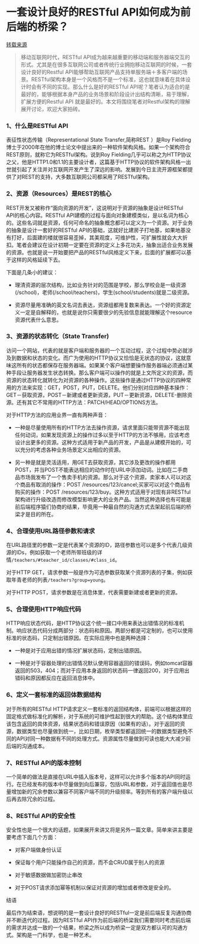 # 一套设计良好的RESTful API如何成为前后端的桥梁？
[转载来源](http://www.jianshu.com/p/f5c1bc2ac8a5)
>移动互联网时代，RESTful API成为越来越重要的移动端和服务器端交互的形式。尤其是在很多互联网公司或者传统行业拥抱移动互联网的时候，一套设计良好的Restful API能够帮助互联网产品支持单服务端＋多客户端的场景。RESTful架构本身是一个风格而不是一个标准，这也就意味着在具体设计时会有不同的实现。那么什么是好的RESTful API呢？笔者认为适合的是最好的，能够根据本身产品的业务场景和阶段设计出结构清晰，易于理解，扩展方便的Restful API 就是最好的。本文将围绕笔者对Restful架构的理解展开讨论，欢迎大家拍砖。

### 1、什么是RESTful API


表征性状态传输（Representational State Transfer,简称REST ）是Roy Fielding博士于2000年在他的博士论文中提出来的一种软件架构风格。如果一个架构符合REST原则，就称它为RESTful架构。说到Roy Fielding几乎可以称之为HTTP协议之父，他是HTTP1.0和1.1的主要设计者，这篇基于HTTP协议的软件架构风格一出世就引起了关注并对互联网开发产生了深远的影响。发展到今日主流开源框架都提供了对REST的支持，大多数互联网公司都采用了RESTful架构。

### 2、资源（Resources）是REST的核心

REST开发又被称作“面向资源的开发”，这说明对于资源的抽象是设计RESTful API的核心内容。RESTful API建模的过程与面向对象建模类似，是以名词为核心的。这些名词就是资源，任何可命名的抽象概念都可以定义为一个资源。对于业务的抽象是设计一套好的RESTful API的基础，这就好比建房子打地基，如果地基没有打好，后面建的楼就很容易歪掉，其美观度，可维护性，可扩展性就会大大折扣。笔者会建议在设计初期一定要在资源的定义上多花功夫，抽象出适合业务发展的资源。也就是说一开始要把产品的RESTful风格定义下来，后面的扩展都可以基于这样的风格延续下去。

下面是几条小的建议：

* 理清资源的层次结构，比如业务针对的范围是学校，那么学校会是一级资源(/school)，老师(/school/teachers)，学生(school/students)就是二级资源。

* 资源尽量用准确的英文名词去表达，资源组都用复数来表达。一个好的资源定义一定是自解释的，也就是说你只需要很少的先验信息就能理解这个resource资源代表什么意思。

### 3、资源的状态转化（State Transfer)

访问一个网站，代表的就是客户端和服务器的一个互动过程，这个过程中势必就涉及到数据和状态的变化。而广为使用的HTTP协议又恰恰是无状态的协议，这就意味这所有的状态都保存在服务器端。如果某个客户端想要操作服务器端必须通过某种手段让服务器发生状态转换。那么客户端可以操作的就是上文所定义的资源，而资源的状态转化就转化为对资源的各种操作。这些操作是通过HTTP协议的四种常用的方法来实现：GET，POST，PUT，DELETE。他们分别对应四种基本操作：GET－获取资源，POST－新建或者更新资源，PUT－更新资源，DELETE-删除资源。还有其它不常用的HTTP方法：PATCH/HEAD/OPTIONS方法。

对于HTTP方法的应用业界一直有两种声音：

* 一种是尽量使用所有的HTTP方法去操作资源，请求里面只能带资源不能出现任何动词，如果发现资源上的操作过多以至于HTTP的方法不够用，应该考虑设计出更多的资源。这种方式适用于新产品的开发，产品是从建模开始的，可以充分的考虑各种业务场景定义出相应的资源。

* 另一种是就是灵活适用，用GET去获取资源，其它涉及更改的操作都用POST，并当POST不能表达相应的动作时在URL中添加动词。比如在二手商品市场我发布了一个售卖手机的资源。那么对于这个资源，卖家本人可以对这个商品有取消的操作：POST /resources/123/cancel;买家可以对这个商品有购买的操作：POST /resources/123/buy。这种方式适用于对现有非RESTful架构进行升级改造而修改模型影响更大的业务产品。当然这种选择也有可能是前后端程序猿们协商的结果，毕竟用一种最自然的沟通方式去架起前后端的桥梁才是目的所在。

### 4、合理使用URL路径参数和请求

在URL路径里的参数一定是代表某个资源的ID，路径参数也可以是多个代表几级资源的IDs，例如获取一个老师所带班级的详情`/teachers/#teacher_id/classes/#class_id`。

对于HTTP GET，请求参数一般是作为可选参数获取某个资源列表的子集，例如获取年青老师的列表`/teachers?group=young`。

对于HTTP POST，请求参数是在消息体里，代表需要新建或者更新的资源。

### 5、合理使用HTTP响应代码


HTTP响应状态代码，是HTTP协议这个统一接口中用来表达出错情况的标准机制。响应状态代码分成两部分：状态码和原因。两部分都是可定制的，也可以使用标准的状态码，只定制出错原因。在实际应用中也是两种选择：

* 一种是对于应用出错的情况扩展状态码，定制出错原因。

* 一种是对于容器处理的出错情况默认使用容器返回的错误码，例如tomcat容器返回的503，404；而对于应用本身返回的状态码一律返回200，对于应用出错码和原因都反应在返回消息体中。

### 6、定义一套标准的返回体数据结构

对于所有的RESTful HTTP请求定义一套标准的返回结构体，前端可以根据这样的固定格式做标准化的解析，对于系统的可维护性起到很大的帮助。这个结构体里应该包含返回的具体资源，结果状态码和错误原因（如果有的话）。对于返回的资源，数据类型也尽量做到统一，比如日期，枚举类型都返回统一的数据类型避免不同的API对同一种数据有不同的处理方式。资源属性尽量做到可读也能大大减少前后端的沟通成本。

### 7、RESTful API的版本控制

一个简单的做法是直接在URL中插入版本号，这样可以允许多个版本的API同时运行。在已经发布的版本中尽量做到向后兼容，包括URL和参数，对于返回值也是尽量增加新的冗余参数以兼容不同客户端不同的升级频率。等到所有的客户端升级以后再去除冗余的过程。

### 8、RESTful API的安全性

安全性也是一个很大的话题，如果展开来讲又将是另外一篇文章。简单来讲主要是要考虑下面几个方面：

* 对客户端做身份认证

* 保证每个用户只能操作自己的资源，而不会CRUD属于别人的资源

* 对于敏感数据做加密防止串改

* 对于POST请求添加幂等机制以保证对资源的增加或者修改是安全的。

结语


最后作为结束语，想说明的是一套设计良好的RESTful一定是前后端反复沟通协商并不断迭代的过程。因为RESTful API作为前后端的桥梁我们需要同时考虑前后端的需求并达成一致的一个结果，桥梁之所以成为桥梁一定是双方都认可的沟通方式。架构是一门科学，也是一种艺术。